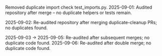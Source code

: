 Removed duplicate import check test_imports.py.
2025-09-01: Audited repository after merge – no duplicate helpers or tests remain.

2025-09-02: Re-audited repository after merging duplicate-cleanup PRs; no duplicates found.

2025-09-03 → 2025-09-05: Re-audited after subsequent merges; no duplicate code found.
2025-09-06: Re-audited after double merge; no duplicate code found.
